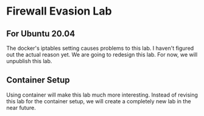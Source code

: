 # Firewall Evasion Lab

## For Ubuntu 20.04

The docker's iptables setting causes problems to this 
lab.  I haven't figured out the actual reason yet. 
We are going to redesign this lab. For now, we will
unpublish this lab.


## Container Setup

Using container will make this lab much more interesting. 
Instead of revising this lab for the container setup, 
we will create a completely new lab in the near future.
